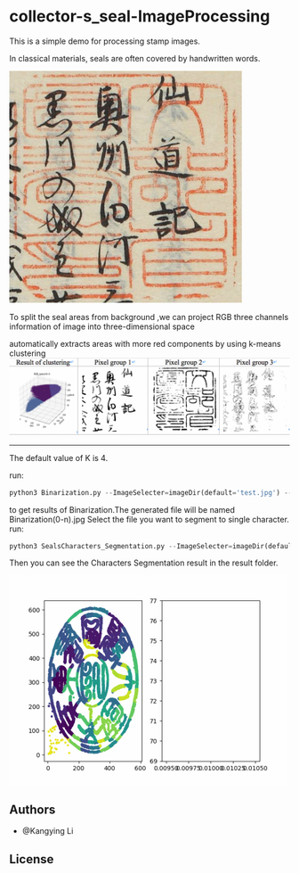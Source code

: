 # collector-s_seal-ImageProcessing
This is a simple demo for processing stamp images.

In classical materials, seals are often covered by handwritten words.

![](image/1CAC342D-ECE6-457C-AF2A-5D20C6D33EEA.png)

To split the seal areas from background ,we can project RGB three channels information of image into three-dimensional space

automatically extracts areas with more red components by using k-means clustering
![](image/binarization.png)

-------

The default value of K is 4.

run:
```python
python3 Binarization.py --ImageSelecter=imageDir(default='test.jpg') --clusters=K
```
to get results of Binarization.The generated file will be named Binarization(0-n).jpg
Select the file you want to segment to single character.
run:
```python
python3 SealsCharacters_Segmentation.py --ImageSelecter=imageDir(default='Binarization2.jpg') 
```
Then you can see the Characters Segmentation result in the result folder.

![](image/2.gif)

Authors
-------

- @Kangying Li 


License
-------

